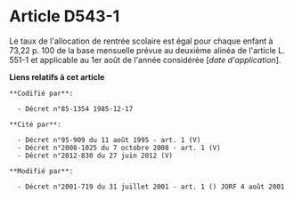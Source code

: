 # Article D543-1

Le taux de l'allocation de rentrée scolaire est égal pour chaque enfant à 73,22 p. 100 de la base mensuelle prévue au
deuxième alinéa de l'article L. 551-1 et applicable au 1er août de l'année considérée [*date d'application*].

**Liens relatifs à cet article**

	**Codifié par**:

	  - Décret n°85-1354 1985-12-17

	**Cité par**:

	  - Décret n°95-909 du 11 août 1995 - art. 1 (V)
	  - Décret n°2008-1025 du 7 octobre 2008 - art. 1 (V)
	  - Décret n°2012-830 du 27 juin 2012 (V)

	**Modifié par**:

	  - Décret n°2001-719 du 31 juillet 2001 - art. 1 () JORF 4 août 2001
